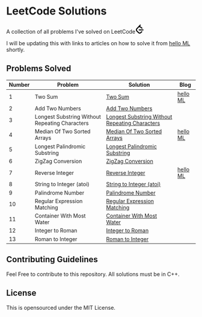 # LeetCode Solutions

A collection of all problems I've solved on LeetCode<img src="/images/leetcode.svg" alt="leetcode.svg" width="24" height="24" href="https://leetcode.com/problemset/all/">

I will be updating this with links to articles on how to solve it from [hello ML](https://helloml.org) shortly.

## Problems Solved

| Number | Problem | Solution | Blog |
| --- | --- | --- | --- |
| 1   | Two Sum | [Two Sum](https://github.com/vishnureddys/leetcode/blob/main/TwoSum.cpp) | [hello ML](https://helloml.org/two-sum-problem-using-stl-solutions-and-analysis/) |
| 2   | Add Two Numbers | [Add Two Numbers](/cpp/Add%20Two%20Numbers.cpp) |     |
| 3   | Longest Substring Without Repeating Characters | [Longest Substring Without Repeating Characters](https://github.com/vishnureddys/leetcode/blob/main/LongestSubstringWithoutRepeatingCharacters.cpp) |     |
| 4   | Median Of Two Sorted Arrays | [Median Of Two Sorted Arrays](https://github.com/vishnureddys/leetcode/blob/main/MedianOfTwoSortedArrays.cpp) | [hello ML](https://helloml.org/median-of-two-sorted-arrays-leetcode-problem/) |
| 5   | Longest Palindromic Substring | [Longest Palindromic Substring](https://github.com/vishnureddys/leetcode/blob/main/LongestPalindromicSubstring.cpp) |     |
| 6   | ZigZag Conversion | [ZigZag Conversion](https://github.com/vishnureddys/leetcode/blob/main/ZigZagConversion.cpp) |     |
| 7   | Reverse Integer | [Reverse Integer](https://github.com/vishnureddys/leetcode/blob/main/Reverse%20Integer.cpp) | [hello ML](https://helloml.org/reverse-integer-handling-overflow-solution-to-leetcode-problem/) |
| 8   | String to Integer (atoi) | [String to Integer (atoi)](https://github.com/vishnureddys/leetcode/blob/main/String%20to%20Integer.cpp) |     |
| 9   | Palindrome Number | [Palindrome Number](https://github.com/vishnureddys/leetcode/blob/main/Palindrome%20Number.cpp) |     |
| 10  | Regular Expression Matching | [Regular Expression Matching](https://github.com/vishnureddys/leetcode/blob/main/Regular%20Expression%20Matching.cpp) |     |
| 11  | Container With Most Water | [Container With Most Water](https://github.com/vishnureddys/leetcode/blob/main/Container%20With%20Most%20Water.cpp) |     |
| 12  | Integer to Roman | [Integer to Roman](https://github.com/vishnureddys/leetcode/blob/main/Integer%20to%20Roman.cpp) |     |
| 13  | Roman to Integer | [Roman to Integer](https://github.com/vishnureddys/leetcode/blob/main/Roman%20to%20Integer.cpp) |     |

## Contributing Guidelines

Feel Free to contribute to this repository. All solutions must be in C++.

## License

This is opensourced under the MIT License.
